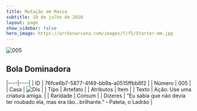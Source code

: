 ```yaml
---
title: Mutação em Massa
subtitle: 10 de julho de 2020
layout: page
show_sidebar: false
hero_image: https://archonarcana.com/images/f/f5/Starter-mm.jpg
---
```


![005](https://cdn.keyforgegame.com/media/card_front/pt/479_005_QRQ93X7RG4J9_pt.png)

## Bola Dominadora

|----|----|
| ID | 76fce6b7-5877-4f49-bb9a-a0515ffbb8f2 |
| Número | 005 |
| Casa | ![Dis](https://archonarcana.com/images/thumb/e/e8/Dis.png/22px-Dis.png "Dis") |
| Tipo | Artefato |
| Atributos | Item |
| Texto | Ação: Use uma criatura amiga. |
| Raridade | Comum |
| Dizeres | “Eu sabia que não devia ter roubado ela,   mas era tão…brilhante.” – Pateta, o Ladrão |
